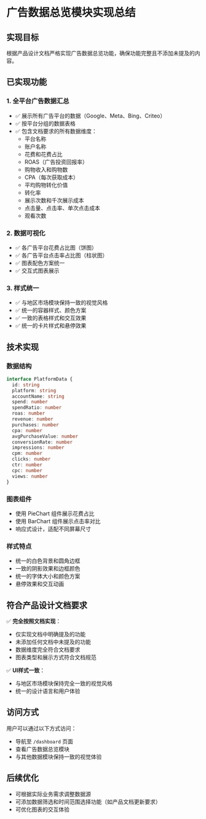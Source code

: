 # 广告数据总览模块实现总结

## 实现目标
根据产品设计文档严格实现广告数据总览功能，确保功能完整且不添加未提及的内容。

## 已实现功能

### 1. 全平台广告数据汇总
- ✅ 展示所有广告平台的数据（Google、Meta、Bing、Criteo）
- ✅ 按平台分组的数据表格
- ✅ 包含文档要求的所有数据维度：
  - 平台名称
  - 账户名称
  - 花费和花费占比
  - ROAS（广告投资回报率）
  - 购物收入和购物数
  - CPA（每次获取成本）
  - 平均购物转化价值
  - 转化率
  - 展示次数和千次展示成本
  - 点击量、点击率、单次点击成本
  - 观看次数

### 2. 数据可视化
- ✅ 各广告平台花费占比图（饼图）
- ✅ 各广告平台点击率占比图（柱状图）
- ✅ 图表配色方案统一
- ✅ 交互式图表展示

### 3. 样式统一
- ✅ 与地区市场模块保持一致的视觉风格
- ✅ 统一的容器样式、颜色方案
- ✅ 一致的表格样式和交互效果
- ✅ 统一的卡片样式和悬停效果

## 技术实现

### 数据结构
```typescript
interface PlatformData {
  id: string
  platform: string
  accountName: string
  spend: number
  spendRatio: number
  roas: number
  revenue: number
  purchases: number
  cpa: number
  avgPurchaseValue: number
  conversionRate: number
  impressions: number
  cpm: number
  clicks: number
  ctr: number
  cpc: number
  views: number
}
```

### 图表组件
- 使用 PieChart 组件展示花费占比
- 使用 BarChart 组件展示点击率对比
- 响应式设计，适配不同屏幕尺寸

### 样式特点
- 统一的白色背景和圆角边框
- 一致的阴影效果和边框颜色
- 统一的字体大小和颜色方案
- 悬停效果和交互动画

## 符合产品设计文档要求

✅ **完全按照文档实现**：
- 仅实现文档中明确提及的功能
- 未添加任何文档中未提及的功能
- 数据维度完全符合文档要求
- 图表类型和展示方式符合文档规范

✅ **UI样式一致**：
- 与地区市场模块保持完全一致的视觉风格
- 统一的设计语言和用户体验

## 访问方式
用户可以通过以下方式访问：
- 导航至 `/dashboard` 页面
- 查看广告数据总览模块
- 与其他数据模块保持一致的视觉体验

## 后续优化
- 可根据实际业务需求调整数据源
- 可添加数据筛选和时间范围选择功能（如产品文档更新要求）
- 可优化图表的交互体验 